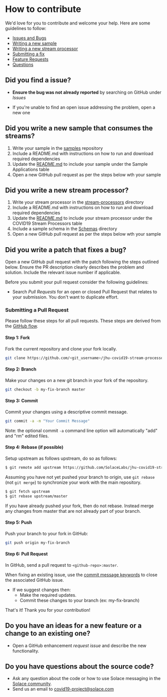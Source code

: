 # How to contribute

We'd love for you to contribute and welcome your help. Here are some guidelines to follow:

- [Issues and Bugs](#issue)
- [Writing a new sample](#sample)
- [Writing a new stream processor](#stream)
- [Submitting a fix](#submitting)
- [Feature Requests](#features)
- [Questions](#questions)

## <a name="issue"></a> Did you find a issue?

* **Ensure the bug was not already reported** by searching on GitHub under *Issues*

* If you're unable to find an open issue addressing the problem, open a new one

## <a name="sample"></a> Did you write a new sample that consumes the streams?
1. Write your sample in the [samples](./samples) repository
1. Include a README.md with instructions on how to run and download required dependencies
1. Update the [README.md](./README.md) to include your sample under the Sample Applications table
1. Open a new GitHub pull request as per the steps below wth your sample 

## <a name="stream"></a> Did you write a new stream processor?
1. Write your stream processor in the [stream-processors](./stream-processors) directory
1. Include a README.md with instructions on how to run and download required dependencies
1. Update the [README.md](./README.md) to include your stream processor under the COVID19 Stream Processors table
1. Include a sample schema in the [Schemas](./schemas) directory
1. Open a new GitHub pull request as per the steps below wth your sample 


## <a name="submitting"></a> Did you write a patch that fixes a bug?

Open a new GitHub pull request with the patch following the steps outlined below. Ensure the PR description clearly describes the problem and solution. Include the relevant issue number if applicable.

Before you submit your pull request consider the following guidelines:

* Search *Pull Requests* for an open or closed Pull Request
  that relates to your submission. You don't want to duplicate effort.

### Submitting a Pull Request

Please follow these steps for all pull requests. These steps are derived from the [GitHub flow](https://help.github.com/articles/github-flow/).

#### Step 1: Fork

Fork the current repository and clone your fork
locally.

```sh
git clone https://github.com/<git_username>/jhu-covid19-stream-processors
```

#### Step 2: Branch

Make your changes on a new git branch in your fork of the repository.

```sh
git checkout -b my-fix-branch master
```

#### Step 3: Commit

Commit your changes using a descriptive commit message.

```sh
git commit -a -m "Your Commit Message"
```

Note: the optional commit `-a` command line option will automatically "add" and "rm" edited files.

#### Step 4: Rebase (if possible)

Setup upstream as follows upstream, do so as follows:

```sh
$ git remote add upstream https://github.com/SolaceLabs/jhu-covid19-stream-processors
```

Assuming you have not yet pushed your branch to origin, use `git rebase` (not `git merge`) to synchronize your work with the main
repository.

```sh
$ git fetch upstream
$ git rebase upstream/master
```


If you have already pushed your fork, then do not rebase. Instead merge any changes from master that are not already part of your branch.

#### Step 5: Push

Push your branch to your fork in GitHub:

```sh
git push origin my-fix-branch
```

#### Step 6: Pull Request

In GitHub, send a pull request to `<github-repo>:master`.

When fixing an existing issue, use the [commit message keywords](https://help.github.com/articles/closing-issues-via-commit-messages/) to close the associated GitHub issue.

* If we suggest changes then:
  * Make the required updates.
  * Commit these changes to your branch (ex: my-fix-branch)

That's it! Thank you for your contribution!

## <a name="features"></a> **Do you have an ideas for a new feature or a change to an existing one?**

* Open a GitHub enhancement *request issue* and describe the new functionality.

##  <a name="questions"></a> Do you have questions about the source code?

* Ask any question about the code or how to use Solace messaging in the [Solace community](http://dev.solace.com/community/).
* Send us an email to covid19-project@solace.com
